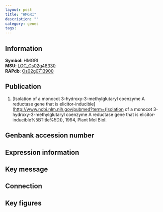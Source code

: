 ```yaml
---
layout: post
title: "HMGRI"
description: ""
category: genes
tags: 
---
```


## Information
__Symbol__: HMGRI  
__MSU__: [LOC_Os02g48330](http://rice.plantbiology.msu.edu/cgi-bin/ORF_infopage.cgi?orf=LOC_Os02g48330)  
__RAPdb__: [Os02g0713900](http://rapdb.dna.affrc.go.jp/viewer/gbrowse_details/irgsp1?name=Os02g0713900)  

## Publication
1. [Isolation of a monocot 3-hydroxy-3-methylglutaryl coenzyme A reductase gene that is elicitor-inducible](http://www.ncbi.nlm.nih.gov/pubmed?term=(Isolation of a monocot 3-hydroxy-3-methylglutaryl coenzyme A reductase gene that is elicitor-inducible%5BTitle%5D)), 1994, Plant Mol Biol.

## Genbank accession number

## Expression information

## Key message

## Connection

## Key figures


